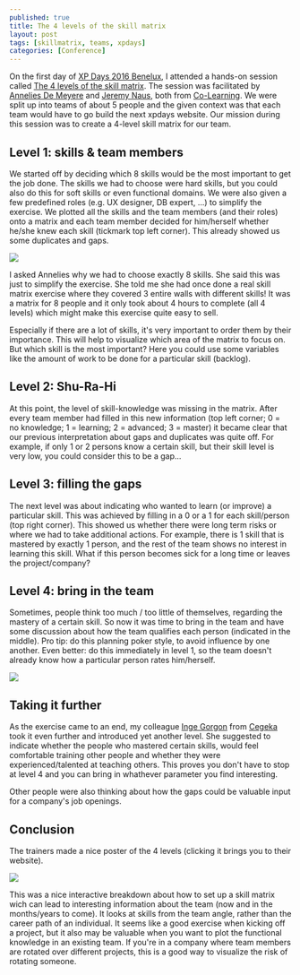```yaml
---
published: true
title: The 4 levels of the skill matrix
layout: post
tags: [skillmatrix, teams, xpdays]
categories: [Conference]
---
```


On the first day of [XP Days 2016 Benelux](http://www.xpday.net/2016/), I attended a hands-on session called [The 4 levels of the skill matrix](http://www.xpday.net/2016/thursday/#session_412). 
The session was facilitated by [Annelies De Meyere](https://twitter.com/Endimi) and [Jeremy Naus](https://twitter.com/jermBE), both from [Co-Learning](https://co-learning.be/). 
We were split up into teams of about 5 people and the given context was that each team would have to go build the next xpdays website.
Our mission during this session was to create a 4-level skill matrix for our team.

## Level 1: skills & team members

We started off by deciding which 8 skills would be the most important to get the job done. 
The skills we had to choose were hard skills, but you could also do this for soft skills or even functional domains. 
We were also given a few predefined roles (e.g. UX designer, DB expert, ...) to simplify the exercise.
We plotted all the skills <!--more--> and the team members (and their roles) onto a matrix and each team member decided for him/herself whether he/she knew each skill (tickmark top left corner). 
This already showed us some duplicates and gaps.

![]({{site.baseurl}}/public/assets/2016-11-27-skill-matrix/skill-matrix-level-1.jpg)

I asked Annelies why we had to choose exactly 8 skills. 
She said this was just to simplify the exercise. 
She told me she had once done a real skill matrix exercise where they covered 3 entire walls with different skills! 
It was a matrix for 8 people and it only took about 4 hours to complete (all 4 levels) which might make this exercise quite easy to sell.

Especially if there are a lot of skills, it's very important to order them by their importance. 
This will help to visualize which area of the matrix to focus on.
But which skill is the most important?
Here you could use some variables like the amount of work to be done for a particular skill (backlog).

## Level 2: Shu-Ra-Hi

At this point, the level of skill-knowledge was missing in the matrix.
After every team member had filled in this new information (top left corner; 0 = no knowledge; 1 = learning; 2 = advanced; 3 = master) it became clear that our previous interpretation about gaps and duplicates was quite off.
For example, if only 1 or 2 persons know a certain skill, but their skill level is very low, you could consider this to be a gap...

## Level 3: filling the gaps

The next level was about indicating who wanted to learn (or improve) a particular skill. This was achieved by filling in a 0 or a 1 for each skill/person (top right corner).
This showed us whether there were long term risks or where we had to take additional actions.
For example, there is 1 skill that is mastered by exactly 1 person, and the rest of the team shows no interest in learning this skill.
What if this person becomes sick for a long time or leaves the project/company?

## Level 4: bring in the team

Sometimes, people think too much / too little of themselves, regarding the mastery of a certain skill.
So now it was time to bring in the team and have some discussion about how the team qualifies each person (indicated in the middle).
Pro tip: do this planning poker style, to avoid influence by one another.
Even better: do this immediately in level 1, so the team doesn't already know how a particular person rates him/herself.

![]({{site.baseurl}}/public/assets/2016-11-27-skill-matrix/skill-matrix-level-4.jpg)

## Taking it further

As the exercise came to an end, my colleague [Inge Gorgon](https://twitter.com/IngeGorgon) from [Cegeka](https://www.cegeka.com) took it even further and introduced yet another level.
She suggested to indicate whether the people who mastered certain skills, would feel comfortable training other people and whether they were experienced/talented at teaching others.
This proves you don't have to stop at level 4 and you can bring in whathever parameter you find interesting.

Other people were also thinking about how the gaps could be valuable input for a company's job openings.

## Conclusion

The trainers made a nice poster of the 4 levels (clicking it brings you to their website).

[![]({{site.baseurl}}/public/assets/2016-11-27-skill-matrix/skill-matrix-poster.jpg)](https://co-learning.be/)

This was a nice interactive breakdown about how to set up a skill matrix wich can lead to interesting information about the team (now and in the months/years to come).
It looks at skills from the team angle, rather than the career path of an individual.
It seems like a good exercise when kicking off a project, but it also may be valuable when you want to plot the functional knowledge in an existing team.
If you're in a company where team members are rotated over different projects, this is a good way to visualize the risk of rotating someone.